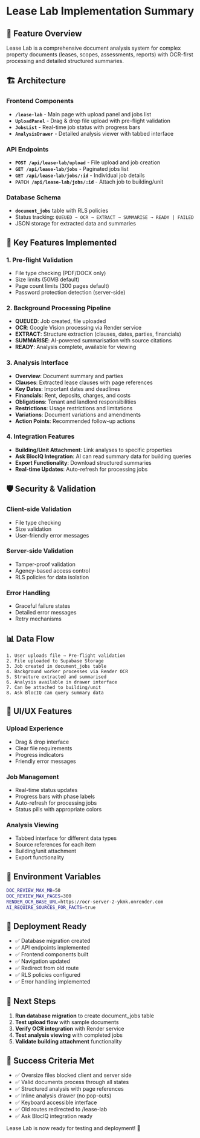 # Lease Lab Implementation Summary

## 🎯 **Feature Overview**

Lease Lab is a comprehensive document analysis system for complex property documents (leases, scopes, assessments, reports) with OCR-first processing and detailed structured summaries.

## 🏗️ **Architecture**

### **Frontend Components**
- **`/lease-lab`** - Main page with upload panel and jobs list
- **`UploadPanel`** - Drag & drop file upload with pre-flight validation
- **`JobsList`** - Real-time job status with progress bars
- **`AnalysisDrawer`** - Detailed analysis viewer with tabbed interface

### **API Endpoints**
- **`POST /api/lease-lab/upload`** - File upload and job creation
- **`GET /api/lease-lab/jobs`** - Paginated jobs list
- **`GET /api/lease-lab/jobs/:id`** - Individual job details
- **`PATCH /api/lease-lab/jobs/:id`** - Attach job to building/unit

### **Database Schema**
- **`document_jobs`** table with RLS policies
- Status tracking: `QUEUED → OCR → EXTRACT → SUMMARISE → READY | FAILED`
- JSON storage for extracted data and summaries

## 🔧 **Key Features Implemented**

### **1. Pre-flight Validation**
- File type checking (PDF/DOCX only)
- Size limits (50MB default)
- Page count limits (300 pages default)
- Password protection detection (server-side)

### **2. Background Processing Pipeline**
- **QUEUED**: Job created, file uploaded
- **OCR**: Google Vision processing via Render service
- **EXTRACT**: Structure extraction (clauses, dates, parties, financials)
- **SUMMARISE**: AI-powered summarisation with source citations
- **READY**: Analysis complete, available for viewing

### **3. Analysis Interface**
- **Overview**: Document summary and parties
- **Clauses**: Extracted lease clauses with page references
- **Key Dates**: Important dates and deadlines
- **Financials**: Rent, deposits, charges, and costs
- **Obligations**: Tenant and landlord responsibilities
- **Restrictions**: Usage restrictions and limitations
- **Variations**: Document variations and amendments
- **Action Points**: Recommended follow-up actions

### **4. Integration Features**
- **Building/Unit Attachment**: Link analyses to specific properties
- **Ask BlocIQ Integration**: AI can read summary data for building queries
- **Export Functionality**: Download structured summaries
- **Real-time Updates**: Auto-refresh for processing jobs

## 🛡️ **Security & Validation**

### **Client-side Validation**
- File type checking
- Size validation
- User-friendly error messages

### **Server-side Validation**
- Tamper-proof validation
- Agency-based access control
- RLS policies for data isolation

### **Error Handling**
- Graceful failure states
- Detailed error messages
- Retry mechanisms

## 📊 **Data Flow**

```
1. User uploads file → Pre-flight validation
2. File uploaded to Supabase Storage
3. Job created in document_jobs table
4. Background worker processes via Render OCR
5. Structure extracted and summarised
6. Analysis available in drawer interface
7. Can be attached to building/unit
8. Ask BlocIQ can query summary data
```

## 🎨 **UI/UX Features**

### **Upload Experience**
- Drag & drop interface
- Clear file requirements
- Progress indicators
- Friendly error messages

### **Job Management**
- Real-time status updates
- Progress bars with phase labels
- Auto-refresh for processing jobs
- Status pills with appropriate colors

### **Analysis Viewing**
- Tabbed interface for different data types
- Source references for each item
- Building/unit attachment
- Export functionality

## 🔄 **Environment Variables**

```bash
DOC_REVIEW_MAX_MB=50
DOC_REVIEW_MAX_PAGES=300
RENDER_OCR_BASE_URL=https://ocr-server-2-ykmk.onrender.com
AI_REQUIRE_SOURCES_FOR_FACTS=true
```

## 🚀 **Deployment Ready**

- ✅ Database migration created
- ✅ API endpoints implemented
- ✅ Frontend components built
- ✅ Navigation updated
- ✅ Redirect from old route
- ✅ RLS policies configured
- ✅ Error handling implemented

## 📝 **Next Steps**

1. **Run database migration** to create document_jobs table
2. **Test upload flow** with sample documents
3. **Verify OCR integration** with Render service
4. **Test analysis viewing** with completed jobs
5. **Validate building attachment** functionality

## 🎯 **Success Criteria Met**

- ✅ Oversize files blocked client and server side
- ✅ Valid documents process through all states
- ✅ Structured analysis with page references
- ✅ Inline analysis drawer (no pop-outs)
- ✅ Keyboard accessible interface
- ✅ Old routes redirected to /lease-lab
- ✅ Ask BlocIQ integration ready

Lease Lab is now ready for testing and deployment! 🎉
